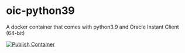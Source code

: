 # oic-python39
A docker container that comes with python3.9 and Oracle Instant Client (64-bit)

[![Publish Container](https://github.com/whyayala/oic-python39/actions/workflows/publish-container.yml/badge.svg)](https://github.com/whyayala/oic-python39/actions/workflows/publish-container.yml)
